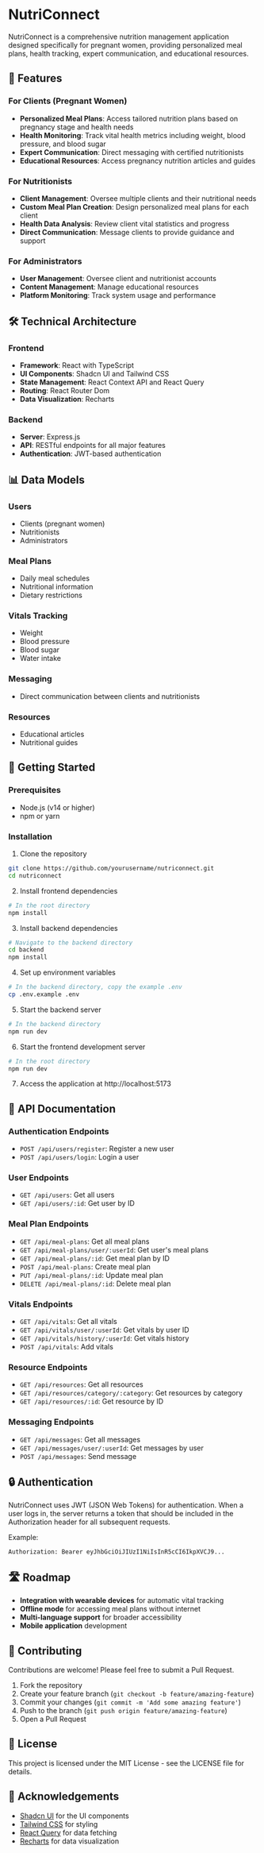 
# NutriConnect 

NutriConnect is a comprehensive nutrition management application designed specifically for pregnant women, providing personalized meal plans, health tracking, expert communication, and educational resources.

## 🌟 Features

### For Clients (Pregnant Women)
- **Personalized Meal Plans**: Access tailored nutrition plans based on pregnancy stage and health needs
- **Health Monitoring**: Track vital health metrics including weight, blood pressure, and blood sugar
- **Expert Communication**: Direct messaging with certified nutritionists
- **Educational Resources**: Access pregnancy nutrition articles and guides

### For Nutritionists
- **Client Management**: Oversee multiple clients and their nutritional needs
- **Custom Meal Plan Creation**: Design personalized meal plans for each client
- **Health Data Analysis**: Review client vital statistics and progress
- **Direct Communication**: Message clients to provide guidance and support

### For Administrators
- **User Management**: Oversee client and nutritionist accounts
- **Content Management**: Manage educational resources
- **Platform Monitoring**: Track system usage and performance

## 🛠️ Technical Architecture

### Frontend
- **Framework**: React with TypeScript
- **UI Components**: Shadcn UI and Tailwind CSS
- **State Management**: React Context API and React Query
- **Routing**: React Router Dom
- **Data Visualization**: Recharts

### Backend
- **Server**: Express.js
- **API**: RESTful endpoints for all major features
- **Authentication**: JWT-based authentication

## 📊 Data Models

### Users
- Clients (pregnant women)
- Nutritionists
- Administrators

### Meal Plans
- Daily meal schedules
- Nutritional information
- Dietary restrictions

### Vitals Tracking
- Weight
- Blood pressure
- Blood sugar
- Water intake

### Messaging
- Direct communication between clients and nutritionists

### Resources
- Educational articles
- Nutritional guides

## 🚀 Getting Started

### Prerequisites
- Node.js (v14 or higher)
- npm or yarn

### Installation

1. Clone the repository
```sh
git clone https://github.com/yourusername/nutriconnect.git
cd nutriconnect
```

2. Install frontend dependencies
```sh
# In the root directory
npm install
```

3. Install backend dependencies
```sh
# Navigate to the backend directory
cd backend
npm install
```

4. Set up environment variables
```sh
# In the backend directory, copy the example .env
cp .env.example .env
```

5. Start the backend server
```sh
# In the backend directory
npm run dev
```

6. Start the frontend development server
```sh
# In the root directory
npm run dev
```

7. Access the application at http://localhost:5173

## 📝 API Documentation

### Authentication Endpoints
- `POST /api/users/register`: Register a new user
- `POST /api/users/login`: Login a user

### User Endpoints
- `GET /api/users`: Get all users
- `GET /api/users/:id`: Get user by ID

### Meal Plan Endpoints
- `GET /api/meal-plans`: Get all meal plans
- `GET /api/meal-plans/user/:userId`: Get user's meal plans
- `GET /api/meal-plans/:id`: Get meal plan by ID
- `POST /api/meal-plans`: Create meal plan
- `PUT /api/meal-plans/:id`: Update meal plan
- `DELETE /api/meal-plans/:id`: Delete meal plan

### Vitals Endpoints
- `GET /api/vitals`: Get all vitals
- `GET /api/vitals/user/:userId`: Get vitals by user ID
- `GET /api/vitals/history/:userId`: Get vitals history
- `POST /api/vitals`: Add vitals

### Resource Endpoints
- `GET /api/resources`: Get all resources
- `GET /api/resources/category/:category`: Get resources by category
- `GET /api/resources/:id`: Get resource by ID

### Messaging Endpoints
- `GET /api/messages`: Get all messages
- `GET /api/messages/user/:userId`: Get messages by user
- `POST /api/messages`: Send message

## 🔒 Authentication

NutriConnect uses JWT (JSON Web Tokens) for authentication. When a user logs in, the server returns a token that should be included in the Authorization header for all subsequent requests.

Example:
```
Authorization: Bearer eyJhbGciOiJIUzI1NiIsInR5cCI6IkpXVCJ9...
```

## 🛣️ Roadmap

- **Integration with wearable devices** for automatic vital tracking
- **Offline mode** for accessing meal plans without internet
- **Multi-language support** for broader accessibility
- **Mobile application** development

## 👥 Contributing

Contributions are welcome! Please feel free to submit a Pull Request.

1. Fork the repository
2. Create your feature branch (`git checkout -b feature/amazing-feature`)
3. Commit your changes (`git commit -m 'Add some amazing feature'`)
4. Push to the branch (`git push origin feature/amazing-feature`)
5. Open a Pull Request

## 📄 License

This project is licensed under the MIT License - see the LICENSE file for details.

## 🙏 Acknowledgements

- [Shadcn UI](https://ui.shadcn.com/) for the UI components
- [Tailwind CSS](https://tailwindcss.com/) for styling
- [React Query](https://tanstack.com/query) for data fetching
- [Recharts](https://recharts.org/) for data visualization
